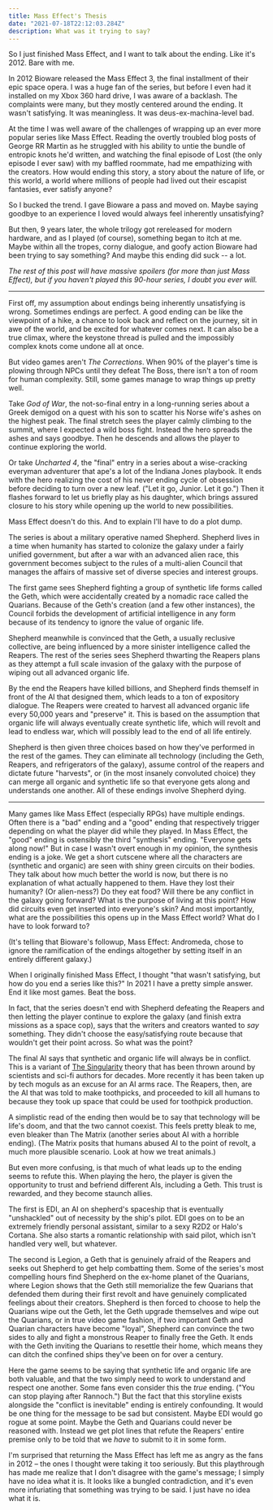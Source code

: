 ```yaml
---
title: Mass Effect's Thesis
date: "2021-07-18T22:12:03.284Z"
description: What was it trying to say?
---
```


So I just finished Mass Effect, and I want to talk about the ending. Like it's 2012. Bare with me.

In 2012 Bioware released the Mass Effect 3, the final installment of their epic space opera. I was a huge fan of the series, but before I even had it installed on my Xbox 360 hard drive, I was aware of a backlash. The complaints were many, but they mostly centered around the ending. It wasn't satisfying. It was meaningless. It was deus-ex-machina-level bad.

At the time I was well aware of the challenges of wrapping up an ever more popular series like Mass Effect. Reading the overtly troubled blog posts of George RR Martin as he struggled with his ability to untie the bundle of entropic knots he'd written, and watching the final episode of Lost (the only episode I ever saw) with my baffled roommate, had me empathizing with the creators. How would ending this story, a story about the nature of life, or this world, a world where millions of people had lived out their escapist fantasies, ever satisfy anyone?

So I bucked the trend. I gave Bioware a pass and moved on. Maybe saying goodbye to an experience I loved would always feel inherently unsatisfying?

But then, 9 years later, the whole trilogy got rereleased for modern hardware, and as I played (of course), something began to itch at me. Maybe within all the tropes, corny dialogue, and goofy action Bioware had been trying to say something? And maybe this ending did suck -- a lot.

_The rest of this post will have massive spoilers (for more than just Mass Effect), but if you haven't played this 90-hour series, I doubt you ever will._

---

First off, my assumption about endings being inherently unsatisfying is wrong. Sometimes endings are perfect. A good ending can be like the viewpoint of a hike, a chance to look back and reflect on the journey, sit in awe of the world, and be excited for whatever comes next. It can also be a true climax, where the keystone thread is pulled and the impossibly complex knots come undone all at once.

But video games aren't _The Corrections_. When 90% of the player's time is plowing through NPCs until they defeat The Boss, there isn't a ton of room for human complexity. Still, some games manage to wrap things up pretty well.

Take _God of War_, the not-so-final entry in a long-running series about a Greek demigod on a quest with his son to scatter his Norse wife's ashes on the highest peak. The final stretch sees the player calmly climbing to the summit, where I expected a wild boss fight. Instead the hero spreads the ashes and says goodbye. Then he descends and allows the player to continue exploring the world.

Or take _Uncharted 4_, the "final" entry in a series about a wise-cracking everyman adventurer that ape's a lot of the Indiana Jones playbook. It ends with the hero realizing the cost of his never ending cycle of obsession before deciding to turn over a new leaf. ("Let it go, Junior. Let it go.") Then it flashes forward to let us briefly play as his daughter, which brings assured closure to his story while opening up the world to new possibilities.

Mass Effect doesn't do this. And to explain I'll have to do a plot dump.

The series is about a military operative named Shepherd. Shepherd lives in a time when humanity has started to colonize the galaxy under a fairly unified government, but after a war with an advanced alien race, this government becomes subject to the rules of a multi-alien Council that manages the affairs of massive set of diverse species and interest groups.

The first game sees Shepherd fighting a group of synthetic life forms called the Geth, which were accidentally created by a nomadic race called the Quarians. Because of the Geth's creation (and a few other instances), the Council forbids the development of artificial intelligence in any form because of its tendency to ignore the value of organic life.

Shepherd meanwhile is convinced that the Geth, a usually reclusive collective, are being influenced by a more sinister intelligence called the Reapers. The rest of the series sees Shepherd thwarting the Reapers plans as they attempt a full scale invasion of the galaxy with the purpose of wiping out all advanced organic life.

By the end the Reapers have killed billions, and Shepherd finds themself in front of the AI that designed them, which leads to a ton of expository dialogue. The Reapers were created to harvest all advanced organic life every 50,000 years and "preserve" it. This is based on the assumption that organic life will always eventually create synthetic life, which will revolt and lead to endless war, which will possibly lead to the end of all life entirely.

Shepherd is then given three choices based on how they've performed in the rest of the games. They can eliminate all technology (including the Geth, Reapers, and refrigerators of the galaxy), assume control of the reapers and dictate future "harvests", or (in the most insanely convoluted choice) they can merge all organic and synthetic life so that everyone gets along and understands one another. All of these endings involve Shepherd dying.

---

Many games like Mass Effect (especially RPGs) have multiple endings. Often there is a "bad" ending and a "good" ending that respectively trigger depending on what the player did while they played. In Mass Effect, the "good" ending is ostensibly the third "synthesis" ending. "Everyone gets along now!" But in case I wasn't overt enough in my opinion, the synthesis ending is a joke. We get a short cutscene where all the characters are (synthetic and organic) are seen with shiny green circuits on their bodies. They talk about how much better the world is now, but there is no explanation of what actually happened to them. Have they lost their humanity? (Or alien-ness?) Do they eat food? Will there be any conflict in the galaxy going forward? What is the purpose of living at this point? How did circuits even get inserted into everyone's skin? And most importantly, what are the possibilities this opens up in the Mass Effect world? What do I have to look forward to?

(It's telling that Bioware's followup, Mass Effect: Andromeda, chose to ignore the ramification of the endings altogether by setting itself in an entirely different galaxy.)

When I originally finished Mass Effect, I thought "that wasn't satisfying, but how do you end a series like this?" In 2021 I have a pretty simple answer. End it like most games. Beat the boss.

In fact, that the series doesn't end with Shepherd defeating the Reapers and then letting the player continue to explore the galaxy (and finish extra missions as a space cop), says that the writers and creators wanted to _say_ something. They didn't choose the easy/satisfying route because that wouldn't get their point across. So what was the point?

The final AI says that synthetic and organic life will always be in conflict. This is a variant of [The Singularity](https://en.wikipedia.org/wiki/Technological_singularity) theory that has been thrown around by scientists and sci-fi authors for decades. More recently it has been taken up by tech moguls as an excuse for an AI arms race. The Reapers, then, are the AI that was told to make toothpicks, and proceeded to kill all humans to because they took up space that could be used for toothpick production.

A simplistic read of the ending then would be to say that technology will be life's doom, and that the two cannot coexist. This feels pretty bleak to me, even bleaker than The Matrix (another series about AI with a horrible ending). (The Matrix posits that humans abused AI to the point of revolt, a much more plausible scenario. Look at how we treat animals.)

But even more confusing, is that much of what leads up to the ending seems to refute this. When playing the hero, the player is given the opportunity to trust and befriend different AIs, including a Geth. This trust is rewarded, and they become staunch allies.

The first is EDI, an AI on shepherd's spaceship that is eventually "unshackled" out of necessity by the ship's pilot. EDI goes on to be an extremely friendly personal assistant, similar to a sexy R2D2 or Halo's Cortana. She also starts a romantic relationship with said pilot, which isn't handled very well, but whatever.

The second is Legion, a Geth that is genuinely afraid of the Reapers and seeks out Shepherd to get help combatting them. Some of the series's most compelling hours find Shepherd on the ex-home planet of the Quarians, where Legion shows that the Geth still memorialize the few Quarians that defended them during their first revolt and have genuinely complicated feelings about their creators. Shepherd is then forced to choose to help the Quarians wipe out the Geth, let the Geth upgrade themselves and wipe out the Quarians, or in true video game fashion, if two important Geth and Quarian characters have become "loyal", Shepherd can convince the two sides to ally and fight a monstrous Reaper to finally free the Geth. It ends with the Geth inviting the Quarians to resettle their home, which means they can ditch the confined ships they've been on for over a century.

Here the game seems to be saying that synthetic life and organic life are both valuable, and that the two simply need to work to understand and respect one another. Some fans even consider this the _true_ ending. ("You can stop playing after Rannoch.") But the fact that this storyline exists alongside the "conflict is inevitable" ending is entirely confounding. It would be one thing for the message to be sad but consistent. Maybe EDI would go rogue at some point. Maybe the Geth and Quarians could never be reasoned with. Instead we get plot lines that refute the Reapers' entire premise only to be told that we _have_ to submit to it in some form.

I'm surprised that returning the Mass Effect has left me as angry as the fans in 2012 – the ones I thought were taking it too seriously. But this playthrough has made me realize that I don't disagree with the game's message; I simply have no idea what it is. It looks like a bungled contradiction, and it's even more infuriating that something was trying to be said. I just have no idea what it is.
